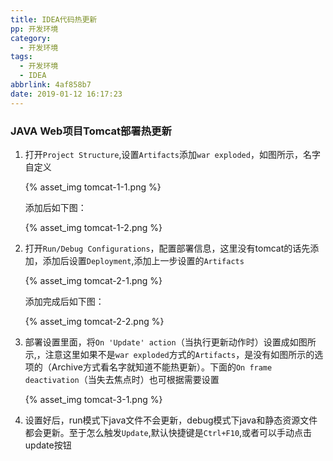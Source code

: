 ```yaml
---
title: IDEA代码热更新
pp: 开发环境
category:
  - 开发环境
tags:
  - 开发环境
  - IDEA
abbrlink: 4af858b7
date: 2019-01-12 16:17:23
---
```




### JAVA Web项目Tomcat部署热更新

1. 打开`Project Structure`,设置`Artifacts`添加`war exploded`，如图所示，名字自定义

   {% asset_img tomcat-1-1.png %}

   添加后如下图：

   {% asset_img tomcat-1-2.png %}

2. 打开`Run/Debug Configurations`，配置部署信息，这里没有tomcat的话先添加，添加后设置`Deployment`,添加上一步设置的`Artifacts`

   {% asset_img tomcat-2-1.png %}

   添加完成后如下图：

   {% asset_img tomcat-2-2.png %}

3. 部署设置里面，将`On 'Update' action`（当执行更新动作时）设置成如图所示,，注意这里如果不是`war exploded`方式的`Artifacts`，是没有如图所示的选项的（Archive方式看名字就知道不能热更新）。下面的`On frame deactivation`（当失去焦点时）也可根据需要设置

   {% asset_img tomcat-3-1.png %}

4. 设置好后，run模式下java文件不会更新，debug模式下java和静态资源文件都会更新。至于怎么触发`Update`,默认快捷键是`Ctrl+F10`,或者可以手动点击 update按钮